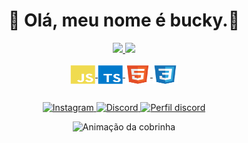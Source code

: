 <div align="center">
  <h1>👋 Olá, meu nome é bucky.🥤</h1>
  <a href="https://github.com/B4CKY0FC">
  <img height="180em" src="https://github-readme-stats.vercel.app/api?username=B4CKY0FC&show_icons=true&theme=github_dark&include_all_commits=true&count_private=true"/>
  <img height="180em" src="https://github-readme-stats.vercel.app/api/top-langs/?username=B4CKY0FC&layout=compact&langs_count=7&theme=github_dark"/>
</div>
<div style="display: inline_block" align="center"><br>
  <img align="center" alt="Bucky-JS" height="30" width="40" src="https://raw.githubusercontent.com/devicons/devicon/master/icons/javascript/javascript-plain.svg">
  <img align="center" alt="Bucky-TS" height="30" width="40" src="https://raw.githubusercontent.com/devicons/devicon/master/icons/typescript/typescript-plain.svg">
  <img align="center" alt="Bucky-HTML" height="30" width="40" src="https://raw.githubusercontent.com/devicons/devicon/master/icons/html5/html5-original.svg">
  <img align="center" alt="Bucky-CSS" height="30" width="40" src="https://raw.githubusercontent.com/devicons/devicon/master/icons/css3/css3-original.svg">
</div>
  
  ##
 
<div align="center"> 
  <a href="https://www.instagram.com/bucky_ofc/" target="_blank">
    <img alt="Instagram" src="https://img.shields.io/badge/-Instagram-%23E4405F?style=for-the-badge&logo=instagram&logoColor=white" target="_blank">
  </a>
  <a href="https://discord.gg/rXw8EZ2j3w" target="_blank">
    <img alt="Discord" src="https://img.shields.io/badge/Discord-7289DA?style=for-the-badge&logo=discord&logoColor=white" target="_blank">
  </a>
  <a href="https://discord.gg/rXw8EZ2j3w" target="_blank">
    <img alt="Perfil discord" src="https://discord.c99.nl/widget/theme-2/736686768916660315.png" target="_blank"/>
  <a>
 
  ![Animação da cobrinha](https://github.com/B4CKY0FC/snk/raw/output/github-contribution-grid-snake.svg)
  
</div>